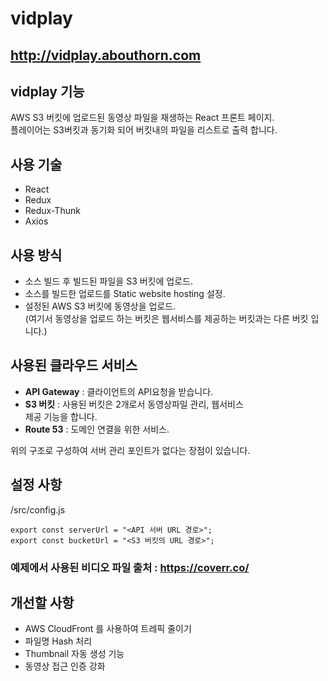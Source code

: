 # vidplay

## http://vidplay.abouthorn.com

## vidplay 기능

AWS S3 버킷에 업로드된 동영상 파일을 재생하는 React 프론트 페이지. <br>
플레이어는 S3버킷과 동기화 되어 버킷내의 파일을 리스트로 출력 합니다.

## 사용 기술

- React
- Redux
- Redux-Thunk
- Axios

## 사용 방식

- 소스 빌드 후 빌드된 파일을 S3 버킷에 업로드.
- 소스를 빌드한 업로드를 Static website hosting 설정.
- 설정된 AWS S3 버킷에 동영상을 업로드. <br>(여기서 동영상을 업로드 하는 버킷은 웹서비스를 제공하는 버킷과는 다른 버킷 입니다.)

## 사용된 클라우드 서비스

- **API Gateway** : 클라이언트의 API요청을 받습니다.
- **S3 버킷** : 사용된 버킷은 2개로서 동영상파일 관리, 웹서비스 <br> 제공 기능을 합니다.
- **Route 53** : 도메인 연결을 위한 서비스.

위의 구조로 구성하여 서버 관리 포인트가 없다는 장점이 있습니다.

## 설정 사항

/src/config.js

```
export const serverUrl = "<API 서버 URL 경로>";
export const bucketUrl = "<S3 버킷의 URL 경로>";
```

### 예제에서 사용된 비디오 파일 출처 : https://coverr.co/

## 개선할 사항

- AWS CloudFront 를 사용하여 트레픽 줄이기
- 파일명 Hash 처리
- Thumbnail 자동 생성 기능
- 동영상 접근 인증 강화
